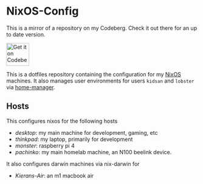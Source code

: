 # NixOS-Config

This is a mirror of a repository on my Codeberg. Check it out there for an up to date version.

<a href="https://codeberg.org/kidsan/nixos-config">
    <img alt="Get it on Codeberg" src="https://get-it-on.codeberg.org/get-it-on-neon-blue.png" height="60">
</a>

This is a dotfiles repository containing the configuration for my [NixOS](https://nixos.org/) machines. It also manages user environments for users `kidsan` and `lobster` via [home-manager](https://github.com/nix-community/home-manager).

## Hosts

This configures nixos for the following hosts

+ _desktop_: my main machine for development, gaming, etc
+ _thinkpad_: my laptop, primarily for development
+ _monster_: raspberry pi 4 
+ _pachinko_: my main homelab machine, an N100 beelink device.

It also configures darwin machines via nix-darwin for

+ _Kierans-Air_: an m1 macbook air


